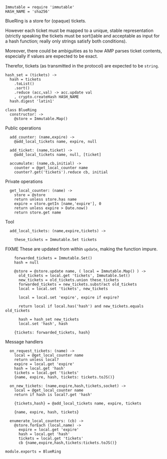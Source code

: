     Immutable = require 'immutable'
    HASH_NAME = 'sha256'

BlueRing is a store for (opaque) tickets.

However each ticket must be mapped to a unique, stable representation (strictly speaking the tickets must be sort()able and acceptable as input for a hash function; really only strings satisfy both conditions).

Moreover, there could be ambiguities as to how AMP parses ticket contents, especially if values are expected to be exact.

Therefor, tickets (as transmitted in the protocol) are expected to be `string`.

    hash_set = (tickets) ->
      hash = tickets
        .toList()
        .sort()
        .reduce (acc,val) -> acc.update val
        , crypto.createHash HASH_NAME
      hash.digest 'latin1'

    class BlueRing
      constructor: ->
        @store = Immutable.Map()

Public operations

      add_counter: (name,expire) ->
        @add_local_tickets name, expire, null

      add_ticket: (name,ticket) ->
        @add_local_tickets name, null, [ticket]

      accumulate: (name,cb,initial) ->
        counter = @get_local_counter name
        counter?.get('tickets').reduce cb, initial

Private operations

      get_local_counter: (name) ->
        store = @store
        return unless store.has name
        expire = store.getIn [name,'expire'], 0
        return unless expire > Date.now()
        return store.get name

Tool

      add_local_tickets: (name,expire,tickets) ->

        these_tickets = Immutable.Set tickets

FIXME These are updated from within `update`, making the function impure.

        forwarded_tickets = Immutable.Set()
        hash = null

        @store = @store.update name, ( local = Immutable.Map() ) ->
          old_tickets = local.get 'tickets', Immutable.Set()
          new_tickets = old_tickets.union these_tickets
          forwarded_tickets = new_tickets.substract old_tickets
          local = local.set 'tickets', new_tickets

          local = local.set 'expire', expire if expire?

          return local if local.has('hash') and new_tickets.equals old_tickets

          hash = hash_set new_tickets
          local.set 'hash', hash

        {tickets: forwarded_tickets, hash}

Message handlers

      on_request_tickets: (name) ->
        local = @get_local_counter name
        return unless local?
        expire = local.get 'expire'
        hash = local.get 'hash'
        tickets = local.get 'tickets'
        {name, expire, hash, tickets: tickets.toJS()}

      on_new_tickets: (name,expire,hash,tickets,socket) ->
        local = @get_local_counter name
        return if hash is local?.get 'hash'

        {tickets,hash} = @add_local_tickets name, expire, tickets

        {name, expire, hash, tickets}

      enumerate_local_counters: (cb) ->
        @store.forEach (local,name) ->
          expire = local.get 'expire'
          hash = local.get 'hash'
          tickets = local.get 'tickets'
          cb {name,expire,hash,tickets:tickets.toJS()}

    module.exports = BlueRing
